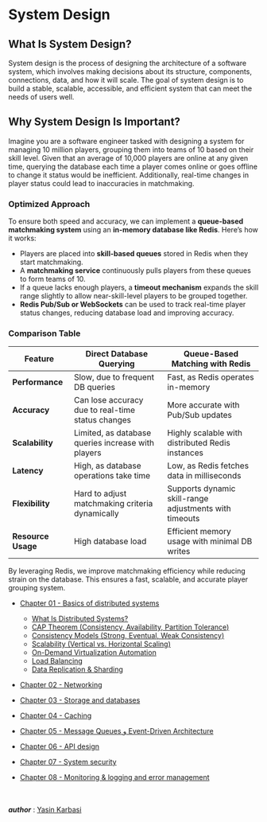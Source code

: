 # System Design

## What Is __System Design__?
System design is the process of designing the architecture of a software system, which involves making decisions about its structure, components, connections, data, and how it will scale. The goal of system design is to build a stable, scalable, accessible, and efficient system that can meet the needs of users well.

## Why System Design Is Important?
Imagine you are a software engineer tasked with designing a system for managing 10 million players, grouping them into teams of 10 based on their skill level. Given that an average of 10,000 players are online at any given time, querying the database each time a player comes online or goes offline to change it status would be inefficient. Additionally, real-time changes in player status could lead to inaccuracies in matchmaking.

### Optimized Approach
To ensure both speed and accuracy, we can implement a **queue-based matchmaking system** using an **in-memory database like Redis**. Here’s how it works:

- Players are placed into **skill-based queues** stored in Redis when they start matchmaking.
- A **matchmaking service** continuously pulls players from these queues to form teams of 10.
- If a queue lacks enough players, a **timeout mechanism** expands the skill range slightly to allow near-skill-level players to be grouped together.
- **Redis Pub/Sub or WebSockets** can be used to track real-time player status changes, reducing database load and improving accuracy.

### Comparison Table

| Feature                   | Direct Database Querying | Queue-Based Matching with Redis |
|---------------------------|-------------------------|--------------------------------|
| **Performance**          | Slow, due to frequent DB queries | Fast, as Redis operates in-memory |
| **Accuracy**             | Can lose accuracy due to real-time status changes | More accurate with Pub/Sub updates |
| **Scalability**          | Limited, as database queries increase with players | Highly scalable with distributed Redis instances |
| **Latency**              | High, as database operations take time | Low, as Redis fetches data in milliseconds |
| **Flexibility**          | Hard to adjust matchmaking criteria dynamically | Supports dynamic skill-range adjustments with timeouts |
| **Resource Usage**       | High database load | Efficient memory usage with minimal DB writes |

By leveraging Redis, we improve matchmaking efficiency while reducing strain on the database. This ensures a fast, scalable, and accurate player grouping system.


- [Chapter 01 - Basics of distributed systems](https://github.com/YasinKar/System-Design/tree/main/chapter-01)
  - [What Is Distributed Systems?](https://github.com/YasinKar/System-Design/tree/main/chapter-01#What-Is-Distributed-Systems)
  - [CAP Theorem (Consistency, Availability, Partition Tolerance)](https://github.com/YasinKar/System-Design/tree/main/chapter-01#cap-theorem-consistency-availability-partition-tolerance)
  - [Consistency Models (Strong, Eventual, Weak Consistency)](https://github.com/YasinKar/System-Design/tree/main/chapter-01#consistency-models-strong-eventual-weak-consistency)
  - [Scalability (Vertical vs. Horizontal Scaling)](https://github.com/YasinKar/System-Design/tree/main/chapter-01#scalability-vertical-vs-horizontal-scaling)
  - [On-Demand Virtualization Automation](https://github.com/YasinKar/System-Design/tree/main/chapter-01#on-demand-virtualization-automation)
  - [Load Balancing](https://github.com/YasinKar/System-Design/tree/main/chapter-01#load-balancing)
  - [Data Replication & Sharding](https://github.com/YasinKar/System-Design/tree/main/chapter-01#data-replication--sharding)

- [Chapter 02 - Networking](https://github.com/YasinKar/System-Design/tree/main/chapter-02)

- [Chapter 03 - Storage and databases](https://github.com/YasinKar/System-Design/tree/main/chapter-03)

- [Chapter 04 - Caching](https://github.com/YasinKar/System-Design/tree/main/chapter-04)

- [Chapter 05 - Message Queues و Event-Driven Architecture](https://github.com/YasinKar/System-Design/tree/main/chapter-05)

- [Chapter 06 - API design](https://github.com/YasinKar/System-Design/tree/main/chapter-06)

- [Chapter 07 - System security](https://github.com/YasinKar/System-Design/tree/main/chapter-07)

- [Chapter 08 - Monitoring & logging and error management](https://github.com/YasinKar/System-Design/tree/main/chapter-08)


<br><br> ***author*** : [Yasin Karbasi](https://github.com/YasinKar)
